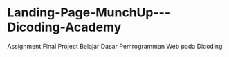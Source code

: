 # Landing-Page-MunchUp---Dicoding-Academy

Assignment Final Project Belajar Dasar Pemrogramman Web pada Dicoding
